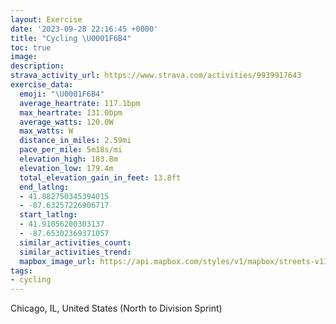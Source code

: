 ```yaml
---
layout: Exercise
date: '2023-09-28 22:16:45 +0000'
title: "Cycling \U0001F6B4"
toc: true
image:
description:
strava_activity_url: https://www.strava.com/activities/9939917643
exercise_data:
  emoji: "\U0001F6B4"
  average_heartrate: 117.1bpm
  max_heartrate: 131.0bpm
  average_watts: 120.0W
  max_watts: W
  distance_in_miles: 2.59mi
  pace_per_mile: 5m18s/mi
  elevation_high: 183.8m
  elevation_low: 179.4m
  total_elevation_gain_in_feet: 13.8ft
  end_latlng:
  - 41.882750345394015
  - -87.63257226906717
  start_latlng:
  - 41.91056200303137
  - -87.65302369371057
  similar_activities_count:
  similar_activities_trend:
  mapbox_image_url: https://api.mapbox.com/styles/v1/mapbox/streets-v11/static/path-5+787af2-1.0(yrx~Ffk~uO%40w%40EeF%40WDWHMJCr%40ENGJOBa%40C_CHgAJa%40%60%40w%40pAiBjJsNzOsVjD%7DFP_%40Hc%40%40gACqE%40YHUDGTKv%40IjNUVCLKD%5D%40YKkLHgADKHG%60%40GrAAjAEdD%40~IIx%40EbCG~KG~HOxNG%60A%40dAVhAJn%40%3Ff%40Gb%40ANH%40HEFrCs%40dA%3FfAEvGg%40d%40AZ%3F),pin-s-s+e5b22e(-87.65124,41.91037),pin-s-f+89ae00(-87.63385,41.88476999999999)/auto/800x800?access_token=pk.eyJ1Ijoiam9zaGJlY2ttYW4iLCJhIjoiY205eWR2aDd1MWZ6djJrbXc4a3M0bWZleiJ9.XiG9OWkNcZk2QzjJbxLB4A
tags:
- cycling
---
```




Chicago, IL, United States (North to Division Sprint)
